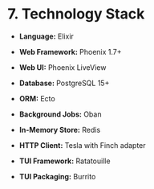# 7. Technology Stack

- **Language:** Elixir
    
- **Web Framework:** Phoenix 1.7+
    
- **Web UI:** Phoenix LiveView
    
- **Database:** PostgreSQL 15+
    
- **ORM:** Ecto
    
- **Background Jobs:** Oban
    
- **In-Memory Store:** Redis
    
- **HTTP Client:** Tesla with Finch adapter
    
- **TUI Framework:** Ratatouille
    
- **TUI Packaging:** Burrito

